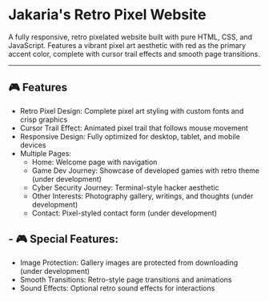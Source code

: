 
# Jakaria's Retro Pixel Website 

A fully responsive, retro pixelated website built with pure HTML, CSS, and JavaScript. Features a vibrant pixel art aesthetic with red as the primary accent color, complete with cursor trail effects and smooth page transitions. 

---

## 🎮 Features
- Retro Pixel Design: Complete pixel art styling with custom fonts and crisp graphics
- Cursor Trail Effect: Animated pixel trail that follows mouse movement
- Responsive Design: Fully optimized for desktop, tablet, and mobile devices
- Multiple Pages:
  - Home: Welcome page with navigation
  - Game Dev Journey: Showcase of developed games with retro theme (under development)
  - Cyber Security Journey: Terminal-style hacker aesthetic
  - Other Interests: Photography gallery, writings, and thoughts (under development)
  - Contact: Pixel-styled contact form (under development)

## - 🎮 Special Features:
  - Image Protection: Gallery images are protected from downloading (under development)
  - Smooth Transitions: Retro-style page transitions and animations
  - Sound Effects: Optional retro sound effects for interactions
